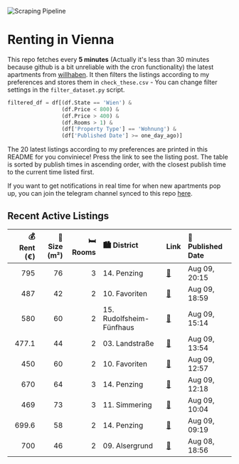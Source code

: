 ![Scraping Pipeline](https://github.com/AthomsG/renting-in-vienna/actions/workflows/run_pipeline.yml/badge.svg)


# Renting in Vienna

This repo fetches every **5 minutes** (Actually it's less than 30 minutes because github is a bit unreliable with the cron functionality) the latest apartments from [willhaben](https://www.willhaben.at/).
It then filters the listings according to my preferences and stores them in `check_these.csv` - You can change filter settings in the `filter_dataset.py` script.

```python
filtered_df = df[(df.State == 'Wien') & 
                 (df.Price < 800) &
                 (df.Price > 400) &
                 (df.Rooms > 1) &
                 (df['Property Type'] == 'Wohnung') &
                 (df['Published Date'] >= one_day_ago)]
```

The 20 latest listings according to my preferences are printed in this README for you conviniece! Press the link to see the listing post.
The table is sorted by publish times in ascending order, with the closest publish time to the current time listed first.

If you want to get notifications in real time for when new apartments pop up, you can join the telegram channel synced to this repo [here](https://t.me/+1HPAYOf5BSsyNTlk).

## Recent Active Listings

|   💰 Rent (€) |   📏 Size (m²) |   🛏️ Rooms | 🏙️ District              | Link                                                                                                                                                                                                                                  | 📅 Published Date   |
|-------------:|--------------:|-----------:|:-------------------------|:--------------------------------------------------------------------------------------------------------------------------------------------------------------------------------------------------------------------------------------|:-------------------|
|        795   |            76 |          3 | 14. Penzing              | [🔗](https://www.willhaben.at/iad/immobilien/d/mietwohnungen/wien/wien-1140-penzing/gemeinde-wohnung-dierktvergebe-1678048219/)                                                                                                        | Aug 09, 20:15      |
|        487   |            42 |          2 | 10. Favoriten            | [🔗](https://www.willhaben.at/iad/immobilien/d/mietwohnungen/wien/wien-1100-favoriten/2-zimmer-gemeindewohnung-wien-10.-vormerkschein-1607613008/)                                                                                     | Aug 09, 18:59      |
|        580   |            60 |          2 | 15. Rudolfsheim-Fünfhaus | [🔗](https://www.willhaben.at/iad/immobilien/d/mietwohnungen/wien/wien-1150-rudolfsheim-f%C3%BCnfhaus/sonnendurchflutetes-2-zimmer-dachgeschossapartment-%28%22smart%22-gemeindewohnung%29---vormerkschein-stichtag-30.6.-1124652136/) | Aug 09, 15:14      |
|        477.1 |            44 |          2 | 03. Landstraße           | [🔗](https://www.willhaben.at/iad/immobilien/d/mietwohnungen/wien/wien-1030-landstra%C3%9Fe/gemeindewohnung-mit-balkon-in-1030-wien-zu-vermieten-2033793661/)                                                                          | Aug 09, 13:54      |
|        450   |            60 |          2 | 10. Favoriten            | [🔗](https://www.willhaben.at/iad/immobilien/d/mietwohnungen/wien/wien-1100-favoriten/1100-wien-895795802/)                                                                                                                            | Aug 09, 12:57      |
|        670   |            64 |          3 | 14. Penzing              | [🔗](https://www.willhaben.at/iad/immobilien/d/mietwohnungen/wien/wien-1140-penzing/gemeinde-wohnung-818393195/)                                                                                                                       | Aug 09, 12:18      |
|        469   |            73 |          3 | 11. Simmering            | [🔗](https://www.willhaben.at/iad/immobilien/d/mietwohnungen/wien/wien-1110-simmering/gemeindewohnung-abzugeben-per-direktvergabe-1463176004/)                                                                                         | Aug 09, 10:04      |
|        699.6 |            58 |          2 | 14. Penzing              | [🔗](https://www.willhaben.at/iad/immobilien/d/mietwohnungen/wien/wien-1140-penzing/helle-2-zimmer-wohnung%21-openhouse-12.8.-16:40-17:00-uhr%21-keine-anrufe---anfragen-nur-per-mail%21-1833938909/)                                  | Aug 09, 09:19      |
|        700   |            46 |          2 | 09. Alsergrund           | [🔗](https://www.willhaben.at/iad/immobilien/d/mietwohnungen/wien/wien-1090-alsergrund/singlewohnung-im-09.-bezirk-1006979128/)                                                                                                        | Aug 08, 18:56      |
